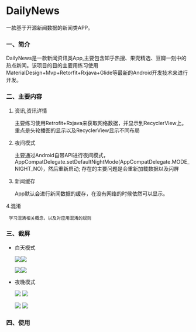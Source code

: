 # DailyNews
一款基于开源新闻数据的新闻类APP。  

### 一、简介
DailyNews是一款新闻资讯类App,主要包含知乎热搜、果壳精选、豆瓣一刻中的热点新闻。该项目的目的主要用练习使用MaterialDesign+Mvp+Retorfit+Rxjava+Glide等最新的Android开发技术来进行开发。

### 二、主要内容
1. 资讯,资讯详情
	
	主要练习使用Retrofit+Rxjava来获取网络数据，并显示到RecyclerView上。  
		重点是头轮播图的显示以及RecyclerView显示不同布局

2. 夜间模式  

	主要通过Android自带API进行夜间模式，
		AppCompatDelegate.setDefaultNightMode(AppCompatDelegate.MODE_NIGHT_NO)，然后重新启动;
		存在的主要问题是会重新加载数据以及闪屏

3. 新闻缓存

	 App默认会进行新闻数据的缓存，在没有网络的时候依然可以显示。

4.混淆

     学习混淆相关概念，以及对应用混淆的规则

### 三、截屏
 * 白天模式

	![](screenshot/day_1.png)![](screenshot/day_2.png) 
 
	![](screenshot/day_3.png)![](screenshot/day_4.png)  

 * 夜晚模式

	![](screenshot/night_1.png) ![](screenshot/night_2.png)  

	![](screenshot/night_3.png) ![](screenshot/night_4.png)  

### 四、使用


